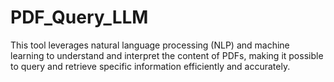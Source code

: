 # PDF_Query_LLM
This tool leverages natural language processing (NLP) and machine learning to understand and interpret the content of PDFs, making it possible to query and retrieve specific information efficiently and accurately.
